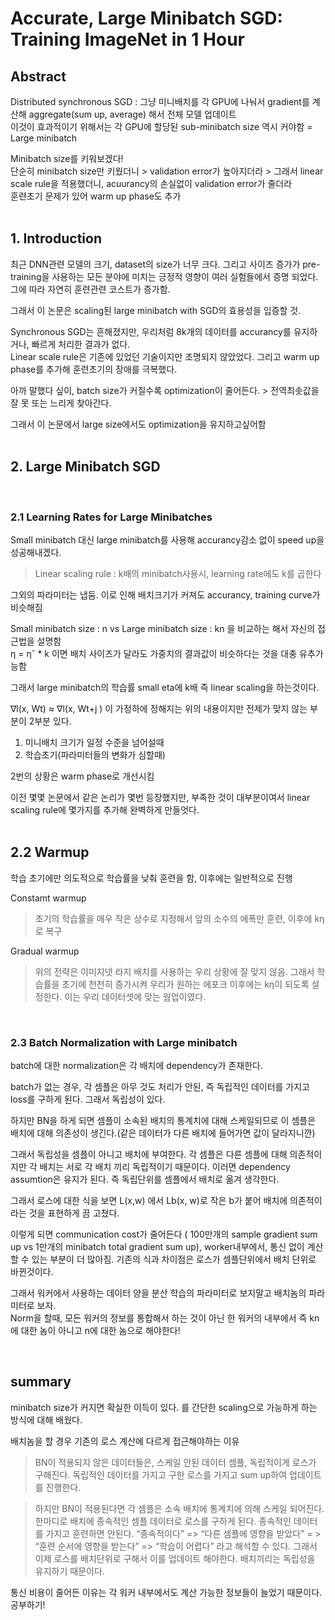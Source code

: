 # Accurate, Large Minibatch SGD: Training ImageNet in 1 Hour

## Abstract

Distributed synchronous SGD : 그냥 미니배치를 각 GPU에 나눠서 gradient를 계산해 aggregate(sum up, average) 해서 전체 모델 업데이트  
이것이 효과적이기 위해서는 각 GPU에 할당된 sub-minibatch size 역시 커야함 = Large minibatch  

Minibatch size를 키워보겠다!  
단순히 minibatch size만 키웠더니 > validation error가 높아지더라 > 그래서 linear scale rule을 적용했더니, acuurancy의 손실없이 validation error가 줄더라  
훈련초기 문제가 있어 warm up phase도 추가  
<br>


## 1. Introduction

최근 DNN관련 모델의 크기, dataset의 size가 너무 크다.
그리고 사이즈 증가가 pre-training을 사용하는 모든 분야에 미치는 긍정적 영향이 여러 실험들에서 증명 되었다.
그에 따라 자연히 훈련관련 코스트가 증가함.  

그래서 이 논문은 scaling된 large minibatch with SGD의 효용성을 입증할 것.  

Synchronous SGD는 흔해졌지만, 우리처럼 8k개의 데이터를 accurancy를 유지하거나, 빠르게 처리한 결과가 없다.  
Linear scale rule은 기존에 있었던 기술이지만 조명되지 않았었다. 그리고 warm up phase를 추가해 훈련초기의 장애를 극복했다.  

아까 말했다 싶이, batch size가 커질수록 optimization이 줄어든다. > 전역최솟값을 잘 못 또는 느리게 찾아간다.  

그래서 이 논문에서 large size에서도 optimization을 유지하고싶어함  
<br>


## 2. Large Minibatch SGD

<br>

### 2.1 Learning Rates for Large Minibatches

Small minibatch 대신 large minibatch를 사용해 accurancy감소 없이 speed up을 성공해내겠다.  

> Linear scaling rule : k배의 minibatch사용시, learning rate에도 k를 곱한다

그외의 파라미터는 냅둠.
이로 인해 배치크기가 커져도 accurancy, training curve가 비슷해짐  

Small minibatch size : n  vs   Large minibatch size : kn  을 비교하는 해서 자신의 접근법을 설명함  
η = ηˆ * k 이면 배치 사이즈가 달라도 가중치의 결과값이 비슷하다는 것을 대충 유추가능함  

그래서 large minibatch의 학습률 small eta에 k배 즉 linear scaling을 하는것이다.  

∇l(x, Wt) ≈ ∇l(x, Wt+j ) 이 가정하에 정해지는 위의 내용이지만 전제가 맞지 않는 부분이 2부분 있다.
1. 미니배치 크기가 일정 수준을 넘어설때
2. 학습초기(파라미터들의 변화가 심할때)

2번의 상황은 warm phase로 개선시킴  

이전 몇몇 논문에서 같은 논리가 몇번 등장했지만, 부족한 것이 대부분이여서 linear scaling rule에 몇가지를 추가해 완벽하게 만들엇다.  
<br>

## 2.2 Warmup

학습 초기에만 의도적으로 학습률을 낮춰 훈련을 함, 이후에는 일반적으로 진행  

Constamt warmup
> 초기의 학습률을 매우 작은 상수로 지정해서 앞의 소수의 에폭만 훈련, 이후에 kη로 복구

Gradual warmup
> 위의 전략은 이미지넷 라지 배치를 사용하는 우리 상황에 잘 맞지 않음. 그래서 학습률을 초기에 천천히 증가시켜 우리가 원하는 에포크 이후에는 kη이 되도록 설정한다. 이는 우리 데이터셋에 맞는 웜업이였다.

<br> 

### 2.3 Batch Normalization with Large minibatch

batch에 대한 normalization은 각 배치에 dependency가 존재한다.  

batch가 없는 경우, 각 셈플은 아무 것도 처리가 안된, 즉 독립적인 데이터를 가지고 loss를 구하게 된다. 그래서 독립성이 있다.  

하지만 BN을 하게 되면 셈플이 소속된 배치의 통계치에 대해 스케일되므로 이 셈플은 배치에 대해 의존성이 생긴다.(같은 데이터가 다른 배치에 들어가면 값이 달라지니깐)  

그래서 독립성을 셈플이 아니고 배치에 부여한다. 각 셈플은 다른 셈플에 대해 의존적이지만 각 배치는 서로 각 배치 끼리 독립적이기 때문이다. 이러면 dependency assumtion은 유지가 된다. 즉 독립단위를 셈플에서 배치로 옮겨 생각한다.  

그래서 로스에 대한 식을 보면 L(x,w) 에서  Lb(x, w)로 작은 b가 붙어 배치에 의존적이라는 것을 표현하게 끔 고쳤다.  

이렇게 되면 communication cost가 줄어든다 ( 100만개의 sample gradient sum up  vs  1만개의 minibatch total gradient sum up), worker내부에서, 통신 없이 계산할 수 있는 부분이 더 많아짐. 기존의 식과 차이점은 로스가 셈플단위에서 배치 단위로 바뀐것이다.  

그래서 워커에서 사용하는 데이터 양을 분산 학습의 파라미터로 보지말고 배치놈의 파라미터로 보자.  
Norm을 할때, 모든 워커의 정보를 통합해서 하는 것이 아닌 한 워커의 내부에서 즉 kn에 대한 놈이 아니고 n에 대한 놈으로 해야한다!


<br>

## summary 

minibatch size가 커지면 확실한 이득이 있다. 를 간단한 scaling으로 가능하게 하는 방식에 대해 배웠다.

배치놈을 할 경우 기존의 로스 계산에 다르게 접근해야하는 이유
> BN이 적용되지 않은 데이터들은, 스케일 안된 데이터 셈플, 독립적이게 로스가 구해진다.  독립적인 데이터를 가지고 구한 로스를 가지고 sum up하여 업데이트를 진행한다.


> 하지만 BN이 적용된다면 각 셈플은 소속 배치에 통계치에 의해 스케일 되어진다. 한마디로 배치에 종속적인 셈플 데이터로 로스를 구하게 된다. 종속적인 데이터를 가지고 훈련하면 안된다. “종속적이다” => “다른 셈플에 영향을 받았다”  = > “훈련 순서에 영향을 받는다”  =>  “학습이 어렵다” 라고 해석할 수 있다. 그래서 이제 로스를 배치단위로 구해서 이를 업데이트 해야한다. 배치끼리는 독립성을 유지하기 때문이다.

통신 비용이 줄어든 이유는 각 워커 내부에서도 계산 가능한 정보들이 늘었기 때문이다. 공부하기!

